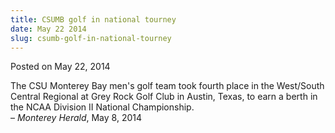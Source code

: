 ```yaml
---
title: CSUMB golf in national tourney
date: May 22 2014
slug: csumb-golf-in-national-tourney
---
```


 



<span class="date">Posted on May 22, 2014    </span>
<p>The CSU Monterey Bay men&apos;s golf team took fourth place in the
West/South Central Regional at Grey Rock Golf Club in Austin,
Texas, to earn a berth in the NCAA Division II National
Championship.<br>
&#x2013; <em>Monterey Herald</em>, May 8, 2014</br></p>





 
